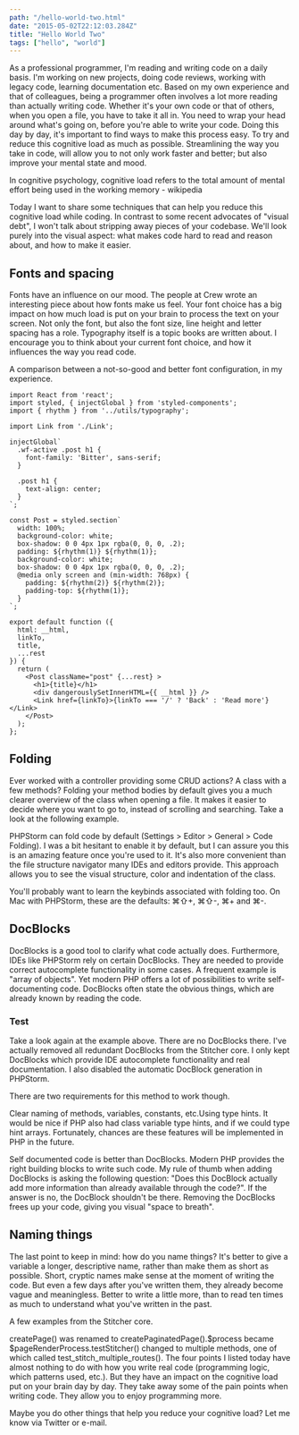 ```yaml
---
path: "/hello-world-two.html"
date: "2015-05-02T22:12:03.284Z"
title: "Hello World Two"
tags: ["hello", "world"]
---
```

As a professional programmer, I'm reading and writing code on a daily basis. I'm working on new projects, doing code reviews, working with legacy code, learning documentation etc. Based on my own experience and that of colleagues, being a programmer often involves a lot more reading than actually writing code. Whether it's your own code or that of others, when you open a file, you have to take it all in. You need to wrap your head around what's going on, before you're able to write your code. Doing this day by day, it's important to find ways to make this process easy. To try and reduce this cognitive load as much as possible. Streamlining the way you take in code, will allow you to not only work faster and better; but also improve your mental state and mood.

In cognitive psychology, cognitive load refers to the total amount of mental effort being used in the working memory - wikipedia

Today I want to share some techniques that can help you reduce this cognitive load while coding. In contrast to some recent advocates of "visual debt", I won't talk about stripping away pieces of your codebase. We'll look purely into the visual aspect: what makes code hard to read and reason about, and how to make it easier.

## Fonts and spacing

Fonts have an influence on our mood. The people at Crew wrote an interesting piece about how fonts make us feel. Your font choice has a big impact on how much load is put on your brain to process the text on your screen. Not only the font, but also the font size, line height and letter spacing has a role. Typography itself is a topic books are written about. I encourage you to think about your current font choice, and how it influences the way you read code.

A comparison between a not-so-good and better font configuration, in my experience.

```javascript{1,3,5}
import React from 'react';
import styled, { injectGlobal } from 'styled-components';
import { rhythm } from '../utils/typography';

import Link from './Link';

injectGlobal`
  .wf-active .post h1 {
    font-family: 'Bitter', sans-serif;
  }

  .post h1 {
    text-align: center;
  }
`;

const Post = styled.section`
  width: 100%;
  background-color: white;
  box-shadow: 0 0 4px 1px rgba(0, 0, 0, .2);
  padding: ${rhythm(1)} ${rhythm(1)};
  background-color: white;
  box-shadow: 0 0 4px 1px rgba(0, 0, 0, .2);
  @media only screen and (min-width: 768px) {
    padding: ${rhythm(2)} ${rhythm(2)};
    padding-top: ${rhythm(1)};
  }
`;

export default function ({
  html: __html,
  linkTo,
  title,
  ...rest
}) {
  return (
    <Post className="post" {...rest} >
      <h1>{title}</h1>
      <div dangerouslySetInnerHTML={{ __html }} />
      <Link href={linkTo}>{linkTo === '/' ? 'Back' : 'Read more'}</Link>
    </Post>
  );
};
```

## Folding

Ever worked with a controller providing some CRUD actions? A class with a few methods? Folding your method bodies by default gives you a much clearer overview of the class when opening a file. It makes it easier to decide where you want to go to, instead of scrolling and searching. Take a look at the following example.

PHPStorm can fold code by default (Settings > Editor > General > Code Folding). I was a bit hesitant to enable it by default, but I can assure you this is an amazing feature once you're used to it. It's also more convenient than the file structure navigator many IDEs and editors provide. This approach allows you to see the visual structure, color and indentation of the class.

You'll probably want to learn the keybinds associated with folding too. On Mac with PHPStorm, these are the defaults: ⌘⇧+, ⌘⇧-, ⌘+ and ⌘-.

## DocBlocks

DocBlocks is a good tool to clarify what code actually does. Furthermore, IDEs like PHPStorm rely on certain DocBlocks. They are needed to provide correct autocomplete functionality in some cases. A frequent example is "array of objects". Yet modern PHP offers a lot of possibilities to write self-documenting code. DocBlocks often state the obvious things, which are already known by reading the code.

### Test

Take a look again at the example above. There are no DocBlocks there. I've actually removed all redundant DocBlocks from the Stitcher core. I only kept DocBlocks which provide IDE autocomplete functionality and real documentation. I also disabled the automatic DocBlock generation in PHPStorm.

There are two requirements for this method to work though.

Clear naming of methods, variables, constants, etc.Using type hints.
It would be nice if PHP also had class variable type hints, and if we could type hint arrays. Fortunately, chances are these features will be implemented in PHP in the future.

Self documented code is better than DocBlocks. Modern PHP provides the right building blocks to write such code. My rule of thumb when adding DocBlocks is asking the following question: "Does this DocBlock actually add more information than already available through the code?". If the answer is no, the DocBlock shouldn't be there. Removing the DocBlocks frees up your code, giving you visual "space to breath".

## Naming things

The last point to keep in mind: how do you name things? It's better to give a variable a longer, descriptive name, rather than make them as short as possible. Short, cryptic names make sense at the moment of writing the code. But even a few days after you've written them, they already become vague and meaningless. Better to write a little more, than to read ten times as much to understand what you've written in the past.

A few examples from the Stitcher core.

createPage() was renamed to createPaginatedPage().$process became $pageRenderProcess.testStitcher() changed to multiple methods, one of which called test_stitch_multiple_routes().
The four points I listed today have almost nothing to do with how you write real code (programming logic, which patterns used, etc.). But they have an impact on the cognitive load put on your brain day by day. They take away some of the pain points when writing code. They allow you to enjoy programming more.

Maybe you do other things that help you reduce your cognitive load? Let me know via Twitter or e-mail.
